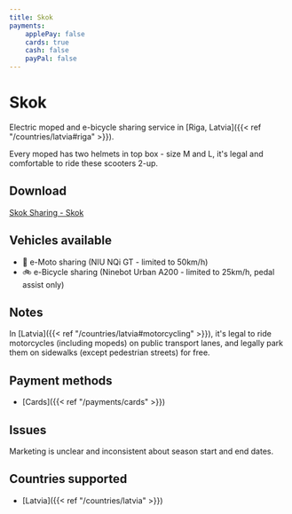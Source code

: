 ```yaml
---
title: Skok
payments:
    applePay: false
    cards: true
    cash: false
    payPal: false
---
```


# Skok
Electric moped and e-bicycle sharing service in [Riga, Latvia]({{< ref "/countries/latvia#riga" >}}).

Every moped has two helmets in top box - size M and L, it's legal and comfortable to ride these scooters 2-up.

## Download
[Skok Sharing - Skok](https://skoksharing.com/) 

## Vehicles available
- 🛵 e-Moto sharing (NIU NQi GT - limited to 50km/h)
- 🚲 e-Bicycle sharing (Ninebot Urban A200 - limited to 25km/h, pedal assist only)

## Notes
In [Latvia]({{< ref "/countries/latvia#motorcycling" >}}), it's legal to ride motorcycles (including mopeds) on public transport lanes, and legally park them on sidewalks (except pedestrian streets) for free.

## Payment methods
- [Cards]({{< ref "/payments/cards" >}})

## Issues
Marketing is unclear and inconsistent about season start and end dates.

## Countries supported
- [Latvia]({{< ref "/countries/latvia" >}})
